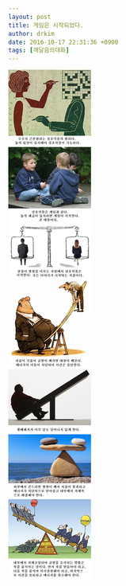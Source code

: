 ```yaml
---
layout: post
title: 게임은 시작되었다.
author: drkim
date: 2016-10-17 22:31:36 +0900
tags: [깨달음의대화]
---
```





![](/files/attach/images/198/148/765/55.jpg)